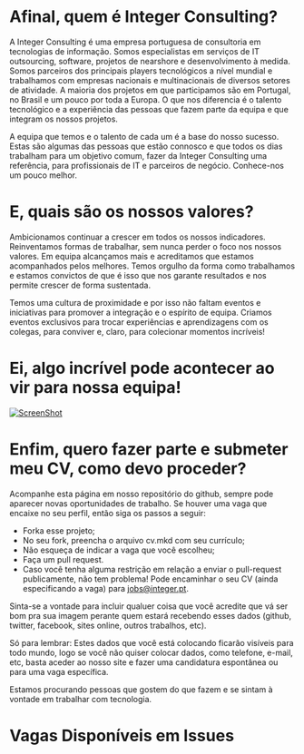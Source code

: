 Afinal, quem é Integer Consulting?
===============================

A Integer Consulting é uma empresa portuguesa de consultoria em tecnologias de informação. Somos especialistas em serviços de IT outsourcing, software, projetos de nearshore e desenvolvimento à medida. Somos parceiros dos principais players tecnológicos a nível mundial e trabalhamos com empresas nacionais e multinacionais de diversos setores de atividade. A maioria dos projetos em que participamos são em Portugal, no Brasil e um pouco por toda a Europa. O que nos diferencia é o talento tecnológico e a experiência das pessoas que fazem parte da equipa e que integram os nossos projetos.

A equipa que temos e o talento de cada um é a base do nosso sucesso. Estas são algumas das pessoas que estão connosco e que todos os dias trabalham para um objetivo comum, fazer da Integer Consulting uma referência, para profissionais de IT e parceiros de negócio. Conhece-nos um pouco melhor.

E, quais são os nossos valores?
===============================
Ambicionamos continuar a crescer em todos os nossos indicadores. Reinventamos formas de trabalhar, sem nunca perder o foco nos nossos valores. Em equipa alcançamos mais e acreditamos que estamos acompanhados pelos melhores. Temos orgulho da forma como trabalhamos e estamos convictos de que é isso que nos garante resultados e nos permite crescer de forma sustentada.  

Temos uma cultura de proximidade e por isso não faltam eventos e iniciativas para promover a integração e o espírito de equipa. Criamos eventos exclusivos para trocar experiências e aprendizagens com os colegas, para conviver e, claro, para colecionar momentos incríveis!

Ei, algo incrível pode acontecer ao vir para nossa equipa!
===============================================

[![ScreenShot](https://img.youtube.com/vi/dUmqPJ2kh6g/maxresdefault.jpg)](https://www.youtube.com/watch?v=rsn6vyttDvc)



Enfim, quero fazer parte e submeter meu CV, como devo proceder?
===============================================

Acompanhe esta página em nosso repositório do github, sempre pode aparecer novas oportunidades de trabalho.  Se houver uma vaga que encaixe no seu perfil, então siga os passos a seguir:

* Forka esse projeto;
* No seu fork, preencha o arquivo cv.mkd com seu currículo;
* Não esqueça de indicar a vaga que você escolheu;
* Faça um pull request.
* Caso você tenha alguma restrição em relação a enviar o pull-request publicamente, não tem problema! Pode encaminhar o seu CV (ainda especificando a vaga) para [jobs@integer.pt](jobs@integer.pt).

Sinta-se a vontade para incluir qualuer coisa que você acredite que vá ser bom pra sua imagem perante quem estará recebendo esses dados (github, twitter, facebook, sites online, outros trabalhos, etc).

Só para lembrar: Estes dados que você está colocando ficarão visíveis para todo mundo, logo se você não quiser colocar dados, como telefone, e-mail, etc, basta aceder ao nosso site e fazer uma candidatura espontânea ou para uma vaga específica.

Estamos procurando pessoas que gostem do que fazem e se sintam à vontade em trabalhar com tecnologia.

Vagas Disponíveis em Issues
=================
